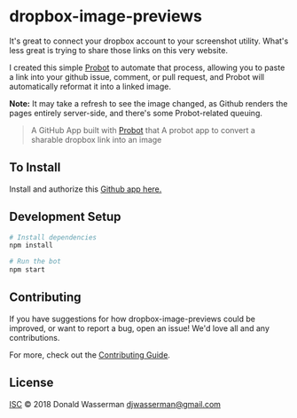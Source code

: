 # dropbox-image-previews

It's great to connect your dropbox account to your screenshot utility. What's less great is trying to share those links on this very website.

I created this simple [Probot](https://github.com/probot/probot) to automate that process, allowing you to paste a link
into your github issue, comment, or pull request, and Probot will automatically reformat it into a linked image.

**Note:** It may take a refresh to see the image changed, as Github renders the pages entirely server-side, and there's
some Probot-related queuing.

> A GitHub App built with [Probot](https://github.com/probot/probot) that A probot app to convert a sharable dropbox link into an image

## To Install

Install and authorize this [Github app here.](https://github.com/apps/dropbox-image-previews)

## Development Setup

```sh
# Install dependencies
npm install

# Run the bot
npm start
```

## Contributing

If you have suggestions for how dropbox-image-previews could be improved, or want to report a bug, open an issue! We'd love all and any contributions.

For more, check out the [Contributing Guide](CONTRIBUTING.md).

## License

[ISC](LICENSE) © 2018 Donald Wasserman <djwasserman@gmail.com>
